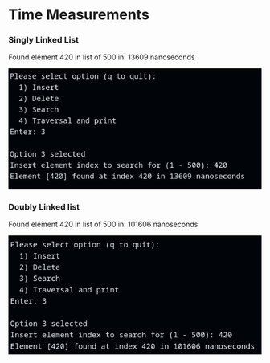 # Time Measurements
### Singly Linked List
Found element 420 in list of 500 in: 13609 nanoseconds

![alt text](image.png)

### Doubly Linked list
Found element 420 in list of 500 in: 101606 nanoseconds

![alt text](image-1.png)